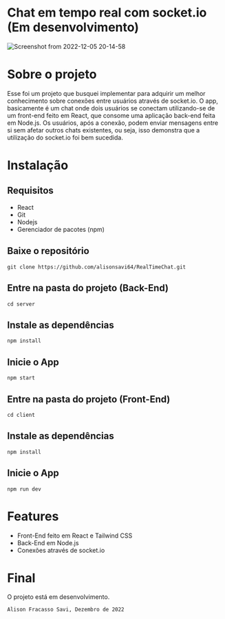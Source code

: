 <h1>Chat em tempo real com socket.io (Em desenvolvimento)</h1>

![Screenshot from 2022-12-05 20-14-58](https://user-images.githubusercontent.com/98917042/205763751-cce87c96-b58a-43ec-b090-7733de8fa5b3.png)

<h1>Sobre o projeto</h1>
<p> Esse foi um projeto que busquei implementar para adquirir um melhor conhecimento sobre conexões entre usuários através de socket.io. O app, basicamente é um chat onde dois usuários se conectam utilizando-se de um front-end feito em React, que consome uma aplicação back-end feita em Node.js. Os usuários, após a conexão, podem enviar mensagens entre si sem afetar outros chats existentes, ou seja, isso demonstra que a utilização do socket.io foi bem sucedida.</p>

  <h1>Instalação</h1>
  <h2>Requisitos</h2>
  <ul>
  
  <li>React</li>
  <li>Git</li>
  <li>Nodejs</li>
  <li>Gerenciador de pacotes (npm)</li>
  
  </ul>
  <h2>Baixe o repositório</h2>
  
  ```
  git clone https://github.com/alisonsavi64/RealTimeChat.git
  ```
 
  <h2>Entre na pasta do projeto (Back-End)</h2>
  
  ```
  cd server
  ```
  <h2>Instale as dependências</h2>
  
  ```
  npm install
  ``` 
  <h2>Inicie o App</h2>
  
  ```
  npm start
  ```
  <h2>Entre na pasta do projeto (Front-End)</h2>
  
  ```
  cd client
  ```
  <h2>Instale as dependências</h2>
  
  ```
  npm install
  ``` 
  <h2>Inicie o App</h2>
  
  ```
  npm run dev
  ```
  
  <h1>Features</h1>
  
<ul>
  
  <li>Front-End feito em React e Tailwind CSS</li>
  <li>Back-End em Node.js</li>
  <li>Conexões através de socket.io</li>
 
</ul>

<h1>Final</h1>
<p>O projeto está em desenvolvimento.</p>

`Alison Fracasso Savi, Dezembro de 2022`
